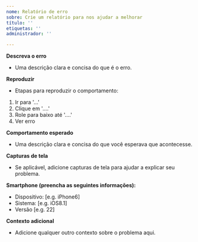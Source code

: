 ```yaml
---
nome: Relatório de erro
sobre: Crie um relatório para nos ajudar a melhorar
título: ''
etiquetas: ''
administrador: ''

---
```


**Descreva o erro**

 - Uma descrição clara e concisa do que é o erro.

**Reproduzir**

 - Etapas para reproduzir o comportamento:
1. Ir para '...'
2. Clique em '....'
3. Role para baixo até '....'
4. Ver erro

**Comportamento esperado**

 - Uma descrição clara e concisa do que você esperava que acontecesse.

**Capturas de tela**

 - Se aplicável, adicione capturas de tela para ajudar a explicar seu problema.

**Smartphone (preencha as seguintes informações):**
 - Dispositivo: [e.g. iPhone6]
 - Sistema: [e.g. iOS8.1]
 - Versão [e.g. 22]

**Contexto adicional**

 - Adicione qualquer outro contexto sobre o problema aqui.

